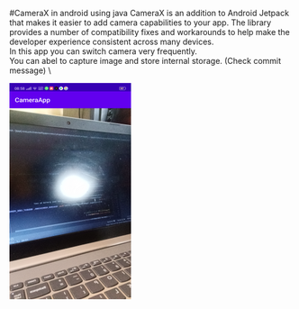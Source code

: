 #CameraX in android using java
CameraX is an addition to Android Jetpack that makes it easier to add camera capabilities to your app. The library provides a number of compatibility fixes and workarounds to help make the developer experience consistent across many devices. \
In this app you can switch camera very frequently. \
You can abel to capture image and store internal storage. (Check commit message) \

![Image](cameraX.png)